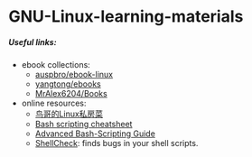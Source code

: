 # GNU-Linux-learning-materials

##### Useful links:

- ebook collections:
  - [auspbro/ebook-linux](https://github.com/auspbro/ebook-linux)
  - [yangtong/ebooks](https://github.com/yangtong/ebooks)
  - [MrAlex6204/Books](https://github.com/MrAlex6204/Books)
- online resources:
  - [鸟哥的Linux私房菜](http://cn.linux.vbird.org/)
  - [Bash scripting cheatsheet](https://devhints.io/bash)
  - [Advanced Bash-Scripting Guide](http://tldp.org/LDP/abs/html/)
  - [ShellCheck](https://www.shellcheck.net/): finds bugs in your shell scripts. 